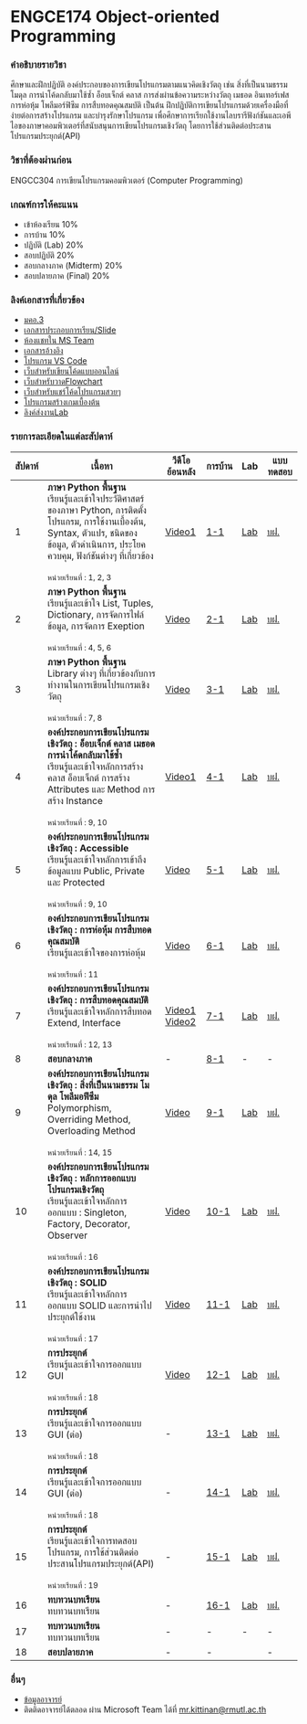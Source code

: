 # ENGCE174 Object-oriented Programming

### คำอธิบายรายวิชา
ศึกษาและฝึกปฏิบัติ องค์ประกอบของการเขียนโปรแกรมตามแนวคิดเชิงวัตถุ เช่น สิ่งที่เป็นนามธรรม โมดุล การนำโค้ดกลับมาใช้ซ้ำ อ็อบเจ็กต์ คลาส การส่งผ่านข้อความระหว่างวัตถุ เมธอด อินเทอร์เฟส การห่อหุ้ม โพลีมอร์ฟิซึม การสืบทอดคุณสมบัติ เป็นต้น ฝึกปฏิบัติการเขียนโปรแกรมด้วยเครื่องมือที่ง่ายต่อการสร้างโปรแกรม และบำรุงรักษาโปรแกรม เพื่อศึกษาการเรียกใช้งานไลบรารีฟังก์ชันและเอพีไอของภาษาคอมพิวเตอร์ที่สนับสนุนการเขียนโปรแกรมเชิงวัตถุ โดยการใช้ส่วนติดต่อประสานโปรแกรมประยุกต์(API)

### วิชาที่ต้องผ่านก่อน
ENGCC304 การเขียนโปรแกรมคอมพิวเตอร์ (Computer Programming)

### เกณฑ์การให้คะแนน
* เข้าห้องเรียน 10%
* การบ้าน 10%
* ปฏิบัติ (Lab) 20%
* สอบปฏิบัติ 20%
* สอบกลางภาค (Midterm) 20%
* สอบปลายภาค (Final) 20%

### ลิงค์เอกสารที่เกี่ยวข้อง
* [มคอ.3](https://drive.google.com/drive/folders/1zh4CyziA65npr1UPJKTreTsZvQH5peoF?usp=drive_link)
* [เอกสารประกอบการเรียน/Slide](https://drive.google.com/drive/folders/1zh4CyziA65npr1UPJKTreTsZvQH5peoF?usp=drive_link)
* [ห้องแชทใน MS Team](https://teams.microsoft.com/l/team/19%3ASRc4lB9z91Vay6mrtEaEm14MyYUYn_hccTzFXdp1NyE1%40thread.tacv2/conversations?groupId=37d36e7f-c2eb-4dcf-9320-32ee74544bd8&tenantId=2c0a3819-8c66-4ae1-9a99-3832d9facbd9)
* [เอกสารอ้างอิง](https://autolib.rmutl.ac.th/Catalog/BibItem.aspx?BibID=b00141555)
* [โปรแกรม VS Code](https://code.visualstudio.com/download)
* [เว็บสำหรับเขียนโค้ดแบบออนไลน์](https://onlinegdb.com)
* [เว็บสำหรับวาดFlowchart](https://draw.io)
* [เว็บสำหรับแชร์โค้ดโปรแกรมสวยๆ](https://carbon.now.sh/?bg=rgba%2874%2C144%2C226%2C1%29&t=material&wt=none&l=text%2Fx-c%2B%2Bsrc&width=828&ds=false&dsyoff=20px&dsblur=68px&wc=true&wa=true&pv=56px&ph=56px&ln=true&fl=1&fm=Fira+Code&fs=14px&lh=152%25&si=false&es=2x&wm=false&code=%2523include%2520%253Cstdio.h%253E%250A%250Aint%2520main%28%29%2520%257B%250A%2520%2520printf%28%2522Hello%2522%29%2520%253B%250A%2520%2520return%25200%2520%253B%250A%257D%252F%252Fend%2520function)
* [โปรแกรมสร้างเกมเบื้องต้น](https://arcade.makecode.com/)
* [ลิงค์ส่งงานLab](https://forms.office.com/r/ss4q1aFU6E)

### รายการละเอียดในแต่ละสัปดาห์
สัปดาห์ | เนื้อหา | วีดีโอย้อนหลัง | การบ้าน | Lab | แบบทดสอบ
--- | --- | --- | --- | --- | ---
1| **ภาษา Python พื้นฐาน** <br />เรียนรู้และเข้าใจประวัติศาสตร์ของภาษา Python, การติดตั้งโปรแกรม, การใช้งานเบื้องต้น, Syntax, ตัวแปร, ชนิดของข้อมูล, ตัวดำเนินการ, ประโยคควบคุม, ฟังก์ชันต่างๆ ที่เกี่ยวข้อง <br /><br /><small>หน่วยเรียนที่ : 1, 2, 3</small>|[Video1](#)|[1-1](#)|[Lab](#)| [บฝ.](#)
2| **ภาษา Python พื้นฐาน** <br />เรียนรู้และเข้าใจ List, Tuples, Dictionary, การจัดการไฟล์ข้อมูล, การจัดการ Exeption <br /><br /><small>หน่วยเรียนที่ : 4, 5, 6</small>|[Video](#)|[2-1](#)|[Lab](#)| [บฝ.](#)
3| **ภาษา Python พื้นฐาน** <br />Library ต่างๆ ที่เกี่ยวข้องกับการทำงานในการเขียนโปรแกรมเชิงวัตถุ<br /><br /><small>หน่วยเรียนที่ : 7, 8</small>|[Video](#)|[3-1](#)|[Lab](#)| [บฝ.](#)
4| **องค์ประกอบการเขียนโปรแกรมเชิงวัตถุ : อ็อบเจ็กต์ คลาส เมธอด การนำโค้ดกลับมาใช้ซ้ำ** <br />เรียนรู้และเข้าใจหลักการสร้างคลาส อ็อบเจ็กต์ การสร้าง Attributes และ Method การสร้าง Instance <br /><br /><small>หน่วยเรียนที่ : 9, 10</small>|[Video1](#)|[4-1](#)|[Lab](#)| [บฝ.](#)
5| **องค์ประกอบการเขียนโปรแกรมเชิงวัตถุ : Accessible** <br />เรียนรู้และเข้าใจหลักการเข้าถึงข้อมูลแบบ Public, Private และ Protected <br /><br /><small>หน่วยเรียนที่ : 9, 10</small>|[Video]()|[5-1](#)|[Lab](#)| [บฝ.](#)
6| **องค์ประกอบการเขียนโปรแกรมเชิงวัตถุ : การห่อหุ้ม การสืบทอดคุณสมบัติ** <br />เรียนรู้และเข้าใจของการห่อหุ้ม<br /><br /><small>หน่วยเรียนที่ : 11</small>|[Video](#)|[6-1](#)|[Lab](#)| [บฝ.](#)
7| **องค์ประกอบการเขียนโปรแกรมเชิงวัตถุ : การสืบทอดคุณสมบัติ**<br /> เรียนรู้และเข้าใจหลักการสืบทอด Extend, Interface <br /><br /><small>หน่วยเรียนที่ : 12, 13</small>|[Video1](#)<br />[Video2](#)|[7-1](#)|[Lab](#)| [บฝ.](#)
8| **สอบกลางภาค** |-|[8-1](#)|-| -
9| **องค์ประกอบการเขียนโปรแกรมเชิงวัตถุ : สิ่งที่เป็นนามธรรม โมดุล โพลีมอฟีซึม** <br />Polymorphism, Overriding Method, Overloading Method <br /><br /><small>หน่วยเรียนที่ : 14, 15</small>|[Video](#)|[9-1](#)|[Lab](#)| [บฝ.](#)
10| **องค์ประกอบการเขียนโปรแกรมเชิงวัตถุ : หลักการออกแบบโปรแกรมเชิงวัตถุ** <br /> เรียนรู้และเข้าใจหลักการออกแบบ : Singleton, Factory, Decorator, Observer<br /><br /><small>หน่วยเรียนที่ : 16</small>|[Video](#)|[10-1](#)|[Lab](#)| [บฝ.](#)
11| **องค์ประกอบการเขียนโปรแกรมเชิงวัตถุ : SOLID** <br />เรียนรู้และเข้าใจหลักการออกแบบ SOLID และการนำไปประยุกต์ใช้งาน<br /><br /><small>หน่วยเรียนที่ : 17</small>|[Video](#)|[11-1](#)|[Lab](#)| [บฝ.](#)
12| **การประยุกต์** <br />เรียนรู้และเข้าใจการออกแบบ GUI <br /><br /><small>หน่วยเรียนที่ : 18</small>|[Video](#)|[12-1](#)|[Lab](#)| [บฝ.](#)
13| **การประยุกต์** <br />เรียนรู้และเข้าใจการออกแบบ GUI (ต่อ)<br /><br /><small>หน่วยเรียนที่ : 18</small>|-|[13-1](#)|[Lab](#)| [บฝ.](#)
14| **การประยุกต์** <br />เรียนรู้และเข้าใจการออกแบบ GUI (ต่อ) <br /><br /><small>หน่วยเรียนที่ : 18</small>|-|[14-1](#)<br />|[Lab](#)| [บฝ.](#)
15| **การประยุกต์** <br />เรียนรู้และเข้าใจการทดสอบโปรแกรม, การใช้ส่วนติดต่อประสานโปรแกรมประยุกต์(API) <br /><br /><small>หน่วยเรียนที่ : 19</small>|-|[15-1](#)|[Lab](#)| [บฝ.](#)
16| **ทบทวนบทเรียน** <br />ทบทวนบทเรียน |-|[16-1](#)|[Lab](#)| [บฝ.](#)
17| **ทบทวนบทเรียน** <br />ทบทวนบทเรียน |-|-|-|-
18| **สอบปลายภาค** |-|-||-| -

### อื่นๆ
* [ข้อมูลอาจารย์](https://lms.rmutl.ac.th/teachers/detail/24002453439513437/5fd51c39cb8f05637cb8e96df6ec9392edb3ec16ea62666620cda4fd8f8b3e72)
* ติดติดอาจารย์ได้ตลอด ผ่าน Microsoft Team ได้ที่ mr.kittinan@rmutl.ac.th
